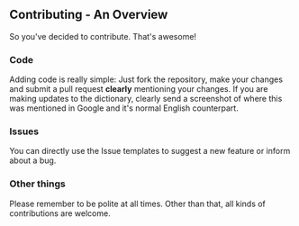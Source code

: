 <h2>Contributing - An Overview</h2>
So you've decided to contribute. That's awesome!
<h3>Code</h3>
Adding code is really simple: Just fork the repository, make your changes and submit a pull request <b>clearly</b> mentioning your changes. 
If you are making updates to the dictionary, clearly send a screenshot of where this was mentioned in Google and it's normal English counterpart.
<h3>Issues</h3>
You can directly use the Issue templates to suggest a new feature or inform about a bug.
<h3>Other things</h3>
Please remember to be polite at all times. Other than that, all kinds of contributions are welcome.
